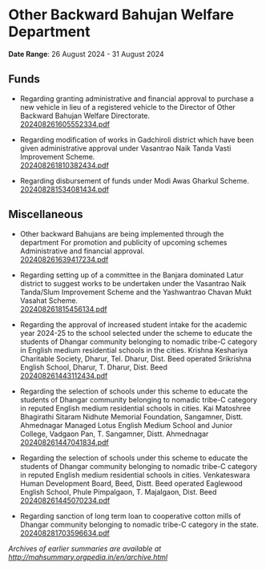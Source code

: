 # Other Backward Bahujan Welfare Department

**Date Range**: 26 August 2024 - 31 August 2024


## Funds
- Regarding granting administrative and financial approval to purchase a new vehicle in lieu of a registered vehicle to the Director of Other Backward Bahujan Welfare Directorate.\
  [202408261605552334.pdf](https://gr.maharashtra.gov.in/Site/Upload/Government%20Resolutions/English/202408261605552334.pdf)

- Regarding modification of works in Gadchiroli district which have been given administrative approval under Vasantrao Naik Tanda Vasti Improvement Scheme.\
  [202408261810382434.pdf](https://gr.maharashtra.gov.in/Site/Upload/Government%20Resolutions/English/202408261810382434.pdf)

- Regarding disbursement of funds under Modi Awas Gharkul Scheme.\
  [202408281534081434.pdf](https://gr.maharashtra.gov.in/Site/Upload/Government%20Resolutions/English/202408281534081434.pdf)

## Miscellaneous
- Other backward Bahujans are being implemented through the department For promotion and publicity of upcoming schemes Administrative and financial approval.\
  [202408261639417234.pdf](https://gr.maharashtra.gov.in/Site/Upload/Government%20Resolutions/English/202408261639417234.pdf)

- Regarding setting up of a committee in the Banjara dominated Latur district to suggest works to be undertaken under the Vasantrao Naik Tanda/Slum Improvement Scheme and the Yashwantrao Chavan Mukt Vasahat Scheme.\
  [202408261815456134.pdf](https://gr.maharashtra.gov.in/Site/Upload/Government%20Resolutions/English/202408261815456134.pdf)

- Regarding the approval of increased student intake for the academic year 2024-25 to the school selected under the scheme to educate the students of Dhangar community belonging to nomadic tribe-C category in English medium residential schools in the cities. Krishna Keshariya Charitable Society, Dharur, Tel. Dharur, Dist. Beed operated Srikrishna English School, Dharur, T. Dharur, Dist. Beed\
  [202408261443112434.pdf](https://gr.maharashtra.gov.in/Site/Upload/Government%20Resolutions/English/202408261443112434.pdf)

- Regarding the selection of schools under this scheme to educate the students of Dhangar community belonging to nomadic tribe-C category in reputed English medium residential schools in cities. Kai Matoshree Bhagirathi Sitaram Nidhute Memorial Foundation, Sangamner, Distt. Ahmednagar Managed Lotus English Medium School and Junior College, Vadgaon Pan, T. Sangamner, Distt. Ahmednagar\
  [202408261447041834.pdf](https://gr.maharashtra.gov.in/Site/Upload/Government%20Resolutions/English/202408261447041834.pdf)

- Regarding the selection of schools under this scheme to educate the students of Dhangar community belonging to nomadic tribe-C category in reputed English medium residential schools in cities. Venkateswara Human Development Board, Beed, Distt. Beed operated Eaglewood English School, Phule Pimpalgaon, T. Majalgaon, Dist. Beed\
  [202408261445070234.pdf](https://gr.maharashtra.gov.in/Site/Upload/Government%20Resolutions/English/202408261445070234.pdf)

- Regarding sanction of long term loan to cooperative cotton mills of Dhangar community belonging to nomadic tribe-C category in the state.\
  [202408281703596634.pdf](https://gr.maharashtra.gov.in/Site/Upload/Government%20Resolutions/English/202408281703596634.pdf)


*Archives of earlier summaries are available at http://mahsummary.orgpedia.in/en/archive.html*